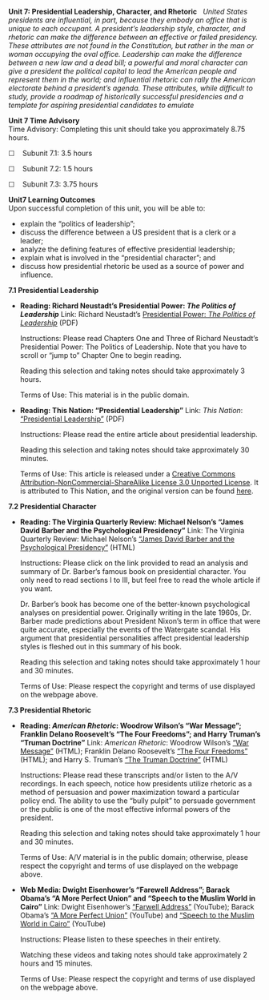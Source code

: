 **Unit 7: Presidential Leadership, Character, and Rhetoric** <span
id="7"></span> 
*United States presidents are influential, in part, because they embody
an office that is unique to each occupant. A president’s leadership
style, character, and rhetoric can make the difference between an
effective or failed presidency. These attributes are not found in the
Constitution, but rather in the man or woman occupying the oval office.
Leadership can make the difference between a new law and a dead bill; a
powerful and moral character can give a president the political capital
to lead the American people and represent them in the world; and
influential rhetoric can rally the American electorate behind a
president’s agenda. These attributes, while difficult to study, provide
a roadmap of historically successful presidencies and a template for
aspiring presidential candidates to emulate*

**Unit 7 Time Advisory**  
Time Advisory: Completing this unit should take you approximately 8.75
hours.  
  
 ☐    Subunit 7.1: 3.5 hours  
  
 ☐    Subunit 7.2: 1.5 hours  
  
 ☐    Subunit 7.3: 3.75 hours

**Unit7 Learning Outcomes**  
Upon successful completion of this unit, you will be able to:
-   explain the “politics of leadership”;
-   discuss the difference between a US president that is a clerk or a
    leader;
-   analyze the defining features of effective presidential leadership;
-   explain what is involved in the “presidential character”; and
-   discuss how presidential rhetoric be used as a source of power and
    influence.

**7.1 Presidential Leadership** <span id="7.1"></span> 
-   **Reading: Richard Neustadt’s Presidential Power: *The Politics of
    Leadership***
    Link: Richard Neustadt’s [Presidential Power: *The Politics of
    Leadership*](http://babel.hathitrust.org/cgi/pt?id=uc1.b4400966#page/n0/mode/1up)
    (PDF)  
      
     Instructions: Please read Chapters One and Three of Richard
    Neustadt’s Presidential Power: The Politics of Leadership. Note that
    you have to scroll or “jump to” Chapter One to begin reading.  
      
     Reading this selection and taking notes should take approximately 3
    hours.  
      
     Terms of Use: This material is in the public domain.

-   **Reading: This Nation: “Presidential Leadership”**
    Link: *This Nation*: [“Presidential
    Leadership”](http://www.saylor.org/site/wp-content/uploads/2013/10/Presidential-Leadership-7.1.pdf)
    (PDF)  
      
     Instructions: Please read the entire article about presidential
    leadership.  
      
     Reading this selection and taking notes should take approximately
    30 minutes.  
      
     Terms of Use: This article is released under a [Creative Commons
    Attribution-NonCommercial-ShareAlike License 3.0 Unported
    License](http://creativecommons.org/licenses/by-sa/3.0/). It is
    attributed to This Nation, and the original version can be found
    [here](http://www.thisnation.com/textbook/executive-lead.html).

**7.2 Presidential Character** <span id="7.2"></span> 
-   **Reading: The Virginia Quarterly Review: Michael Nelson’s “James
    David Barber and the Psychological Presidency”**
    Link: The Virginia Quarterly Review: Michael Nelson’s [“James David
    Barber and the Psychological
    Presidency”](https://web.archive.org/web/20110526202739/http://www.vqronline.org/articles/1980/autumn/nelson-james-david-barber/)
    (HTML)  
      
     Instructions: Please click on the link provided to read an analysis
    and summary of Dr. Barber’s famous book on presidential character.
    You only need to read sections I to III, but feel free to read the
    whole article if you want.  
      
     Dr. Barber’s book has become one of the better-known psychological
    analyses on presidential power. Originally writing in the late
    1960s, Dr. Barber made predictions about President Nixon’s term in
    office that were quite accurate, especially the events of the
    Watergate scandal. His argument that presidential personalities
    affect presidential leadership styles is fleshed out in this summary
    of his book.  
      
     Reading this selection and taking notes should take approximately 1
    hour and 30 minutes.  
      
     Terms of Use: Please respect the copyright and terms of use
    displayed on the webpage above.

**7.3 Presidential Rhetoric** <span id="7.3"></span> 
-   **Reading: *American Rhetoric*: Woodrow Wilson’s “War Message”;
    Franklin Delano Roosevelt’s “The Four Freedoms”; and Harry Truman’s
    “Truman Doctrine”**
    Link: *American Rhetoric*: Woodrow Wilson’s [“War
    Message”](http://www.americanrhetoric.com/speeches/wilsonwarmessage.htm)
    (HTML); Franklin Delano Roosevelt’s [“The Four
    Freedoms”](http://www.americanrhetoric.com/speeches/fdrthefourfreedoms.htm)
    (HTML); and Harry S. Truman’s [“The Truman
    Doctrine”](http://www.americanrhetoric.com/speeches/harrystrumantrumandoctrine.html)
    (HTML)  
      
     Instructions: Please read these transcripts and/or listen to the
    A/V recordings. In each speech, notice how presidents utilize
    rhetoric as a method of persuasion and power maximization toward a
    particular policy end. The ability to use the “bully pulpit” to
    persuade government or the public is one of the most effective
    informal powers of the president.  
      
     Reading this selection and taking notes should take approximately 1
    hour and 30 minutes.  
      
     Terms of Use: A/V material is in the public domain; otherwise,
    please respect the copyright and terms of use displayed on the
    webpage above.

-   **Web Media: Dwight Eisenhower’s “Farewell Address”; Barack Obama’s
    “A More Perfect Union” and “Speech to the Muslim World in Cairo”**
    Link: Dwight Eisenhower’s [“Farwell
    Address”](http://www.youtube.com/watch?v=CWiIYW_fBfY) (YouTube);
    Barack Obama’s [“A More Perfect
    Union”](http://www.youtube.com/watch?v=zrp-v2tHaDo) (YouTube) and
    [“Speech to the Muslim World in
    Cairo”](http://www.youtube.com/watch?v=B_889oBKkNU) (YouTube)  
      
     Instructions: Please listen to these speeches in their entirety.  
      
     Watching these videos and taking notes should take approximately 2
    hours and 15 minutes.  
      
     Terms of Use: Please respect the copyright and terms of use
    displayed on the webpage above.


